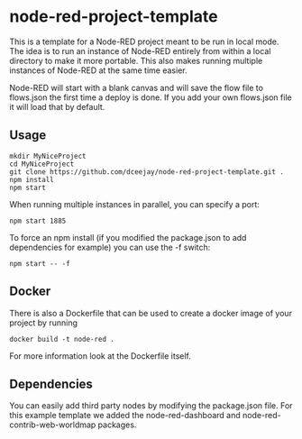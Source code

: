 # node-red-project-template
This is a template for a Node-RED project meant to be run in local mode.  The idea is to run an instance of Node-RED entirely from within a local directory to make it more portable.  This also makes running multiple instances of Node-RED at the same time easier.

Node-RED will start with a blank canvas and will save the flow file to flows.json the first time a deploy is done.  If you add your own flows.json file it will load that by default.

## Usage

    mkdir MyNiceProject
    cd MyNiceProject
    git clone https://github.com/dceejay/node-red-project-template.git .
    npm install
    npm start


When running multiple instances in parallel, you can specify a port:

    npm start 1885

To force an npm install (if you modified the package.json to add dependencies for example) you can use the -f switch:

    npm start -- -f


## Docker

There is also a Dockerfile that can be used to create a docker image of your project by running

    docker build -t node-red .

For more information look at the Dockerfile itself.

## Dependencies

You can easily add third party nodes by modifying the package.json file.  For this example template we added the node-red-dashboard and node-red-contrib-web-worldmap packages.
